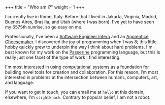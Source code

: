 +++
title = "Who am I?"
weight = 1
+++

I currently live in Rome, Italy. Before that I lived in Jakarta, Virginia, Madrid, Buenos Aires, Brasilia, and Utah (where I was born). I've yet to have seen my 6575th sunrise, so go easy on me.

Professionally, I've been a [Software Engineer Intern](https://tonari.no) and an [Apprentice Cheesemaker](https://hebervalleyartisancheese.com). I discovered the joy of programming when I was 8; this little hobby quickly grew to underpin the way I think about hard problems. I'm best known for my work on the [Passerine](https://passerine.io) programming language, but this is really just one facet of the type of work I find interesting.

I'm most interested in using computational systems as a foundation for building novel tools for creation and collaboration. For this reason, I’m most interested in problems at the intersection between humans, computers, art, and language.

If you want to get in touch, you can email me at `hello` at this domain; elsewhere, I'm `slightknack`. Contrary to popular belief, I am not a robot.
<!-- more -->

